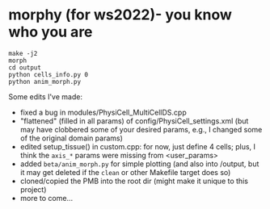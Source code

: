 # morphy (for ws2022)- you know who you are

```
make -j2
morph
cd output
python cells_info.py 0
python anim_morph.py
```

Some edits I've made:
* fixed a bug in modules/PhysiCell_MultiCellDS.cpp
* "flattened" (filled in all params) of config/PhysiCell_settings.xml (but may have clobbered some of your desired params, e.g., I changed some of the original domain params)
* edited setup_tissue() in custom.cpp: for now, just define 4 cells; plus, I think the `axis_*` params were missing from <user_params>
* added `beta/anim_morph.py` for simple plotting (and also into /output, but it may get deleted if the `clean` or other Makefile target does so)
* cloned/copied the PMB into the root dir (might make it unique to this project)
* more to come...
